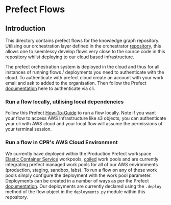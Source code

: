 # Prefect Flows

## Introduction

This directory contains prefect flows for the knowledge graph repository. Utilising our orchestration layer defined in the orchestrator [repository](https://github.com/climatepolicyradar/orchestrator), this allows one to seemlessy develop flows very close to the source code in this repository whilst deploying to our cloud based infrastructure.

The prefect orchestration system is deployed in the cloud and thus for all instances of running flows / deployments you need to authenticate with the cloud. To authenticate with prefect cloud create an account with your work email and ask to added to the organisation. Then follow the Prefect [documentation](https://docs.prefect.io/v3/how-to-guides/cloud/connect-to-cloud#how-to-connect-to-prefect-cloud) here to authenticate via cli.


### Run a flow locally, utilising local dependencies

Follow this Prefect [How-To-Guide](https://docs.prefect.io/v3/how-to-guides/deployment_infra/run-flows-in-local-processes#serve-a-flow) to run a flow locally. Note if you want your flow to access AWS Infrastructure like s3 objects; you can authenticate your cli with AWS cloud and your local flow will assume the permissions of your terminal session. 

### Run a flow in CPR's AWS Cloud Environment

We currently have deployed within the Production Prefect workspace [Elastic Container Service](https://docs.aws.amazon.com/AmazonECS/latest/developerguide/Welcome.html) workpools, [coiled](https://coiled.io/) work pools and are currently integrating prefect managed work pools for all of our AWS environments (production, staging, sandbox, labs). To run a flow on any of these work pools simply configure the deployment with the work pool parameter. Deployments can be created in a number of ways as per the Prefect [documentation](https://docs.prefect.io/v3/how-to-guides/deployments/create-deployments). Our deployments are currently declared using the `.deploy` method of the flow object in the `deployments.py` module within this repository.
